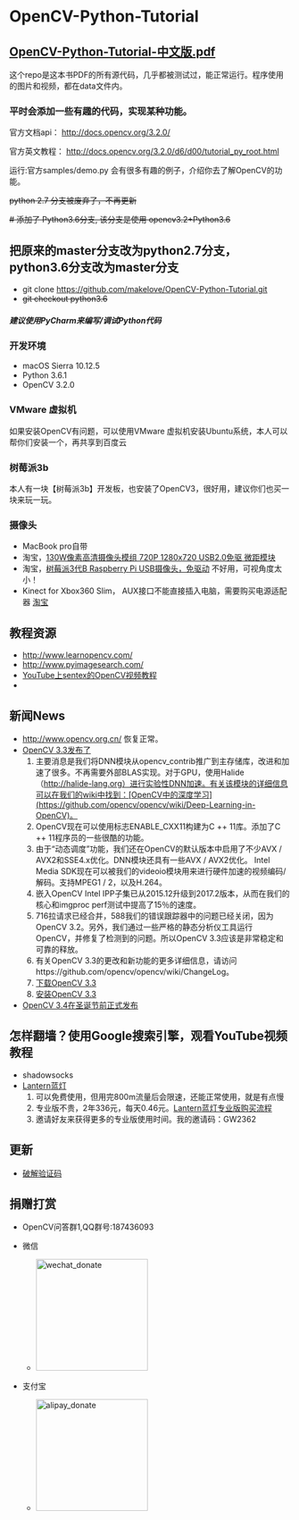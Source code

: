 # OpenCV-Python-Tutorial

## [OpenCV-Python-Tutorial-中文版.pdf](OpenCV-Python-Tutorial-中文版.pdf)
这个repo是这本书PDF的所有源代码，几乎都被测试过，能正常运行。程序使用的图片和视频，都在data文件内。

### 平时会添加一些有趣的代码，实现某种功能。
官方文档api：
http://docs.opencv.org/3.2.0/

官方英文教程：
http://docs.opencv.org/3.2.0/d6/d00/tutorial_py_root.html

运行:官方samples/demo.py 会有很多有趣的例子，介绍你去了解OpenCV的功能。


~~python 2.7 分支被废弃了，不再更新~~

~~# 添加了 Python3.6分支,
该分支是使用 opencv3.2+Python3.6~~

## 把原来的master分支改为python2.7分支，python3.6分支改为master分支
* git clone https://github.com/makelove/OpenCV-Python-Tutorial.git
* ~~git checkout python3.6~~

##### 建议使用PyCharm来编写/调试Python代码

### 开发环境
* macOS Sierra 10.12.5 
* Python 3.6.1
* OpenCV 3.2.0

### VMware 虚拟机
如果安装OpenCV有问题，可以使用VMware 虚拟机安装Ubuntu系统，本人可以帮你们安装一个，再共享到百度云

### 树莓派3b
本人有一块【树莓派3b】开发板，也安装了OpenCV3，很好用，建议你们也买一块来玩一玩。

### 摄像头
* MacBook pro自带
* 淘宝，[130W像素高清摄像头模组 720P 1280x720 USB2.0免驱 微距模块](https://item.taobao.com/item.htm?id=17338719222)
* 淘宝，[树莓派3代B Raspberry Pi USB摄像头，免驱动](https://item.taobao.com/item.htm?id=537977952154) 不好用，可视角度太小！
* Kinect for Xbox360 Slim， AUX接口不能直接插入电脑，需要购买电源适配器 [淘宝](https://item.taobao.com/item.htm?spm=a1z0d.6639537.1997196601.38.7b483a1fZc5MU6&id=15751112283)

## 教程资源
- http://www.learnopencv.com/
- http://www.pyimagesearch.com/
- [YouTube上sentex的OpenCV视频教程](https://www.youtube.com/playlist?list=PLQVvvaa0QuDdttJXlLtAJxJetJcqmqlQq)
-

## 新闻News
- http://www.opencv.org.cn/  恢复正常。
- [OpenCV 3.3发布了](http://opencv.org/opencv-3-3.html) 
    1. 主要消息是我们将DNN模块从opencv_contrib推广到主存储库，改进和加速了很多。不再需要外部BLAS实现。对于GPU，使用Halide（http://halide-lang.org）进行实验性DNN加速。有关该模块的详细信息可以在我们的wiki中找到：[OpenCV中的深度学习](https://github.com/opencv/opencv/wiki/Deep-Learning-in-OpenCV)。
    2. OpenCV现在可以使用标志ENABLE_CXX11构建为C ++ 11库。添加了C ++ 11程序员的一些很酷的功能。
    3. 由于“动态调度”功能，我们还在OpenCV的默认版本中启用了不少AVX / AVX2和SSE4.x优化。DNN模块还具有一些AVX / AVX2优化。
Intel Media SDK现在可以被我们的videoio模块用来进行硬件加速的视频编码/解码。支持MPEG1 / 2，以及H.264。
    4. 嵌入OpenCV Intel IPP子集已从2015.12升级到2017.2版本，从而在我们的核心和imgproc perf测试中提高了15％的速度。
    5. 716拉请求已经合并，588我们的错误跟踪器中的问题已经关闭，因为OpenCV 3.2。另外，我们通过一些严格的静态分析仪工具运行OpenCV，并修复了检测到的问题。所以OpenCV 3.3应该是非常稳定和可靠的释放。
    6. 有关OpenCV 3.3的更改和新功能的更多详细信息，请访问https://github.com/opencv/opencv/wiki/ChangeLog。
    7. [下载OpenCV 3.3](https://github.com/opencv/opencv/releases/tag/3.3.0)
    8. [安装OpenCV 3.3](http://www.linuxfromscratch.org/blfs/view/cvs/general/opencv.html)
- [OpenCV 3.4在圣诞节前正式发布](https://opencv.org/opencv-3-4.html)    

## 怎样翻墙？使用Google搜索引擎，观看YouTube视频教程
- shadowsocks
- [Lantern蓝灯](https://github.com/getlantern/lantern/releases/tag/latest)
    1. 可以免费使用，但用完800m流量后会限速，还能正常使用，就是有点慢
    2. 专业版不贵，2年336元，每天0.46元。[Lantern蓝灯专业版购买流程](https://github.com/getlantern/forum/issues/3863)
    3. 邀请好友来获得更多的专业版使用时间。我的邀请码：GW2362
    
## 更新
- [破解验证码](my06-验证码识别/solving_captchas_code_examples/README.md)
    
## 捐赠打赏  
- OpenCV问答群1,QQ群号:187436093
- 微信  
    - <img src="data/wechat_donate.jpg" width = "200" height = "200" alt="wechat_donate"  />


- 支付宝
    - <img src="data/alipay_donate.jpg" width = "200" height = "200" alt="alipay_donate"  />
 